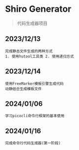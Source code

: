 # Shiro Generator

> 代码生成器项目

## 2023/12/13

    完成静态文件生成的两种方式
    1. 使用hutool工具类 2. 使用递归方式

## 2023/12/14

    使用FreeMarker模板引擎生成代码
    动静结合生成模板文件

## 2024/01/06

    学习picocli命令行框架的基本使用

## 2024/01/16
    
    完成命令行代码生成器(第一阶段)